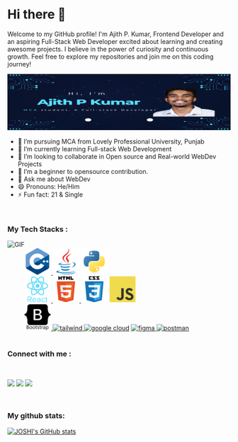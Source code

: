 # Hi there 👋

Welcome to my GitHub profile! I'm Ajith P. Kumar, Frontend Developer and an aspiring Full-Stack Web Developer excited about learning and creating awesome projects. I believe in the power of curiosity and continuous growth. Feel free to explore my repositories and join me on this coding journey!

![banner](https://github.com/JOSHI-owo/JOSHI-owo/blob/main/images/Ajith%20github%20banner%20edited.png)
<!-- <img src="images/Ajith github banner edited.png" width="100%" height="8px"/> -->
- 🔭 I’m pursuing MCA from Lovely Professional University, Punjab
- 🌱 I’m currently learning Full-stack Web Development
- 👯 I’m looking to collaborate in Open source and Real-world WebDev Projects
- 🤔 I’m a beginner to opensource contribution.
- 💬 Ask me about WebDev
- 😄 Pronouns: He/Him
- ⚡ Fun fact: 21 & Single
<br>
<h3 align="left">My Tech Stacks :</h3>
<img align="left" alt="GIF" src="https://user-images.githubusercontent.com/74407205/232208553-2dd4181e-2d88-46a4-ac0b-15bda6d52f34.png" height="200px"/>
<br>
<a href="" target="_blank" rel="noreferrer"> <img src="https://raw.githubusercontent.com/devicons/devicon/master/icons/cplusplus/cplusplus-original.svg" alt="cplusplus" width="60" height="60"/> </a>
<a href="" target="_blank"><img src="https://raw.githubusercontent.com/devicons/devicon/master/icons/java/java-original.svg" alt="java" height="60" width="60" /></a> 
<a href="" target="_blank"><img src="https://raw.githubusercontent.com/devicons/devicon/master/icons/python/python-original.svg" alt="python" height="60" width="60"/></a>
 <br>
<a href="" target="_blank" rel="noreferrer"> <img src="https://raw.githubusercontent.com/devicons/devicon/master/icons/react/react-original-wordmark.svg" alt="react" width="60" height="60"/> </a> 
<a href="" target="_blank" rel="noreferrer"> <img src="https://raw.githubusercontent.com/devicons/devicon/master/icons/html5/html5-original-wordmark.svg" alt="html5" width="60" height="60"/> </a>
<a href="" target="_blank" rel="noreferrer"> <img src="https://raw.githubusercontent.com/devicons/devicon/master/icons/css3/css3-original-wordmark.svg" alt="css3" width="60" height="60"/></a>
<a href="" target="_blank" rel="noreferrer"> <img src="https://raw.githubusercontent.com/devicons/devicon/master/icons/javascript/javascript-original.svg" alt="javascript" width="60" height="60"/></a>
<br>
<a href="" target="_blank" rel="noreferrer"> <img src="https://raw.githubusercontent.com/devicons/devicon/master/icons/bootstrap/bootstrap-plain-wordmark.svg" alt="bootstrap" width="60" height="60"/> </a> 
<a href="" target="_blank" rel="noreferrer"> <img src="https://www.vectorlogo.zone/logos/tailwindcss/tailwindcss-icon.svg" alt="tailwind" width="60" height="60"/> </a> 
<a href="" target="_blank" rel="noreferrer"> <img src="https://www.vectorlogo.zone/logos/google_cloud/google_cloud-icon.svg" alt="google cloud" width="60" height="60"/></a>
<a href="" target="_blank" rel="noreferrer"> <img src="https://www.vectorlogo.zone/logos/figma/figma-icon.svg" alt="figma" width="60" height="60"/> </a>
<a href="" target="_blank" rel="noreferrer"> <img src="https://www.vectorlogo.zone/logos/getpostman/getpostman-icon.svg" alt="postman" width="60" height="60"/> </a>
<br>
<br>
<h3 align="left">Connect with me :</h3>
<br>
<p align="left">
  <a href="https://twitter.com/AJITHPKUMAR3"><img src="https://img.icons8.com/cute-clipart/64/000000/twitter.png"/></a> 
  <a href="https://www.linkedin.com/in/ajith-p-kumar/"><img src="https://img.icons8.com/cute-clipart/64/000000/linkedin.png"/></a>
<!--   <a href=""><img src="https://img.icons8.com/cute-clipart/64/000000/instagram-new.png"/></a> -->
  <a href="mailto:ajithpkumar231@gmail.com"><img src="https://img.icons8.com/cute-clipart/64/000000/gmail.png"/></a>
</p>

<br>

<h3 align="left">My github stats: </h3>


[![JOSHI's GitHub stats](https://github-readme-stats.vercel.app/api?username=JOSHI-owo)](https://github.com/JOSHI-owo/github-readme-stats)


<!--
**JOSHI-owo/JOSHI-owo** is a ✨ _special_ ✨ repository because its `README.md` (this file) appears on your GitHub profile.

Here are some ideas to get you started:

- 🔭 I’m currently working on ...
- 🌱 I’m currently learning ...
- 👯 I’m looking to collaborate on ...
- 🤔 I’m looking for help with ...
- 💬 Ask me about ...
- 📫 How to reach me: ...
- 😄 Pronouns: ...
- ⚡ Fun fact: ...
-->
